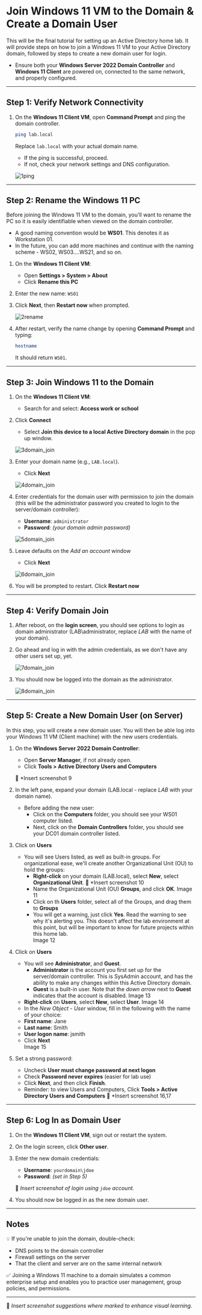 # Join Windows 11 VM to the Domain & Create a Domain User

This will be the final tutorial for setting up an Active Directory home lab. It will provide steps on how to join a Windows 11 VM to your Active Directory domain, followed by steps to create a new domain user for login. 
- Ensure both your **Windows Server 2022 Domain Controller** and **Windows 11 Client** are powered on, connected to the same network, and properly configured.

---

## Step 1: Verify Network Connectivity

1. On the **Windows 11 Client VM**, open **Command Prompt** and ping the domain controller.

   ```bash
   ping lab.local
   ```

   Replace `lab.local` with your actual domain name.

   - If the ping is successful, proceed.
   - If not, check your network settings and DNS configuration.

   ![1ping](https://github.com/user-attachments/assets/006b8582-0991-4f15-a603-4a0becef8d39)

---

## Step 2: Rename the Windows 11 PC
Before joining the Windows 11 VM to the domain, you'll want to rename the PC so it is easily identifiable when viewed on the domain controller.  
- A good naming convention would be **WS01**.  This denotes it as Workstation 01.
- In the future, you can add more machines and continue with the naming scheme - WS02, WS03....WS21, and so on.
  
1. On the **Windows 11 Client VM**:
   - Open **Settings > System > About**
   - Click **Rename this PC**

2. Enter the new name: `WS01`

3. Click **Next**, then **Restart now** when prompted.

   ![2rename](https://github.com/user-attachments/assets/3f419c12-f28b-496f-ac77-7c8a214458bc)

4. After restart, verify the name change by opening **Command Prompt** and typing:

   ```bash
   hostname
   ```

   It should return `WS01`.

---

## Step 3: Join Windows 11 to the Domain

1. On the **Windows 11 Client VM**:
   - Search for and select: **Access work or school**

2. Click **Connect**
   - Select **Join this device to a local Active Directory domain** in the pop up window.

   ![3domain_join](https://github.com/user-attachments/assets/e6a107d1-4dbc-4554-aa1f-80a06e32566f)


3. Enter your domain name (e.g., `LAB.local`).
   - Click **Next**
     
   ![4domain_join](https://github.com/user-attachments/assets/367f5cef-de8f-4c53-809e-8ea7535aa579)

   
4. Enter credentials for the domain user with permission to join the domain (this will be the administrator password you created to login to the server/domain controller):
   - **Username**: `administrator`
   - **Password**: *(your domain admin password)*
     
   ![5domain_join](https://github.com/user-attachments/assets/79711a53-dae0-4fb1-951e-b02b773a0521)

5. Leave defaults on the *Add an account* window
   - Click **Next**
     
   ![6domain_join](https://github.com/user-attachments/assets/20263fd0-9dbf-4cf8-bc18-f8a88f8beda4)

6. You will be prompted to restart. Click **Restart now**

---

## Step 4: Verify Domain Join

1. After reboot, on the **login screen**, you should see options to login as domain administrator (LAB\administrator, replace *LAB* with the name of your domain).

2. Go ahead and log in with the admin credentials, as we don't have any other users set up, yet.
   
   ![7domain_join](https://github.com/user-attachments/assets/fef31870-e860-4334-bc1a-463d6784b036)


3. You should now be logged into the domain as the administrator.
   
   ![8domain_join](https://github.com/user-attachments/assets/a2e51668-c814-4c10-83f9-d77da5faa566)

---

## Step 5: Create a New Domain User (on Server)
In this step, you will create a new domain user.  You will then be able log into your Windows 11 VM (Client machine) with the new users credentials.

1. On the **Windows Server 2022 Domain Controller**:
   - Open **Server Manager**, if not already open.
   - Click **Tools > Active Directory Users and Computers**

   📸 *Insert screenshot 9

2. In the left pane, expand your domain (LAB.local - replace *LAB* with your domain name).  
   - Before adding the new user:
       - Click on the **Computers** folder, you should see your WS01 computer listed.
       - Next, click on the **Domain Controllers** folder, you should see your DC01 domain controller listed.
         
3. Click on **Users**  
   - You will see Users listed, as well as built-in groups.  For organizational ease, we'll create another Organizational Unit (OU) to hold the groups:
     - **Right-click** on your domain (LAB.local), select **New**, select **Organizational Unit**.
     📸 *Insert screenshot 10
     - Name the Organizational Unit (OU) **Groups**, and click **OK**.
     Image 11
     - Click on th **Users** folder, select all of the Groups, and drag them to **Groups**
     - You will get a warning, just click **Yes**.  Read the warning to see why it's alerting you.  This doesn't affect the lab environment at this point, but will be important to know for future projects within this home lab.  
     Image 12

4. Click on **Users**
   - You will see **Administrator**, and **Guest**.
     - **Administrator** is the account you first set up for the server/domain controller.  This is SysAdmin account, and has the ability to make any changes within this Active Directory domain.
     - **Guest** is a built-in user.  Note that the *down arrow* next to **Guest** indicates that the account is disabled.
     Image 13
   - **Right-click** on **Users**, select **New**, select **User**.
     Image 14
   - In the *New Object - User* window, fill in the following with the name of your choice:
   - **First name**: Jane
   - **Last name**: Smith
   - **User logon name**: jsmith
   - Click **Next**  
   Image 15

5. Set a strong password:
   - Uncheck **User must change password at next logon**
   - Check **Password never expires** (easier for lab use)
   - Click **Next**, and then click **Finish**.
   - Reminder: to view Users and Computers, Click **Tools > Active Directory Users and Computers**
   📸 *Insert screenshot 16,17

---

## Step 6: Log In as Domain User

1. On the **Windows 11 Client VM**, sign out or restart the system.

2. On the login screen, click **Other user**.

3. Enter the new domain credentials:
   - **Username**: `yourdomain\jdoe`
   - **Password**: *(set in Step 5)*

   📸 *Insert screenshot of login using `jdoe` account.*

4. You should now be logged in as the new domain user.

---

## Notes

💡 If you're unable to join the domain, double-check:
- DNS points to the domain controller
- Firewall settings on the server
- That the client and server are on the same internal network

✅ Joining a Windows 11 machine to a domain simulates a common enterprise setup and enables you to practice user management, group policies, and permissions.

---

📸 *Insert screenshot suggestions where marked to enhance visual learning.*
